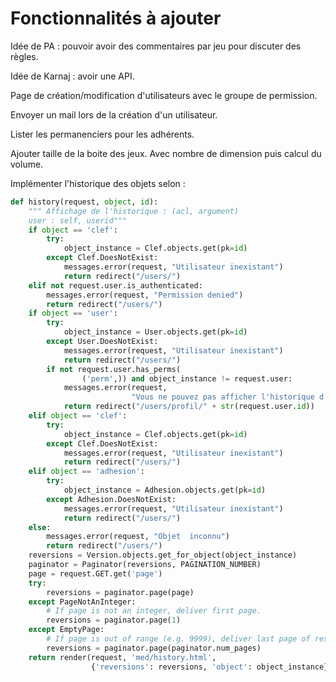 # Fonctionnalités à ajouter

Idée de PA : pouvoir avoir des commentaires par jeu pour discuter des règles.

Idée de Karnaj : avoir une API.

Page de création/modification d'utilisateurs avec le groupe de permission.

Envoyer un mail lors de la création d'un utilisateur.

Lister les permanenciers pour les adhérents.

Ajouter taille de la boite des jeux. Avec nombre de dimension puis calcul du volume.

Implémenter l'historique des objets selon :

```Python
def history(request, object, id):
    """ Affichage de l'historique : (acl, argument)
    user : self, userid"""
    if object == 'clef':
        try:
            object_instance = Clef.objects.get(pk=id)
        except Clef.DoesNotExist:
            messages.error(request, "Utilisateur inexistant")
            return redirect("/users/")
    elif not request.user.is_authenticated:
        messages.error(request, "Permission denied")
        return redirect("/users/")
    if object == 'user':
        try:
            object_instance = User.objects.get(pk=id)
        except User.DoesNotExist:
            messages.error(request, "Utilisateur inexistant")
            return redirect("/users/")
        if not request.user.has_perms(
                ('perm',)) and object_instance != request.user:
            messages.error(request,
                           "Vous ne pouvez pas afficher l'historique d'un autre user que vous sans droit admin")
            return redirect("/users/profil/" + str(request.user.id))
    elif object == 'clef':
        try:
            object_instance = Clef.objects.get(pk=id)
        except Clef.DoesNotExist:
            messages.error(request, "Utilisateur inexistant")
            return redirect("/users/")
    elif object == 'adhesion':
        try:
            object_instance = Adhesion.objects.get(pk=id)
        except Adhesion.DoesNotExist:
            messages.error(request, "Utilisateur inexistant")
            return redirect("/users/")
    else:
        messages.error(request, "Objet  inconnu")
        return redirect("/users/")
    reversions = Version.objects.get_for_object(object_instance)
    paginator = Paginator(reversions, PAGINATION_NUMBER)
    page = request.GET.get('page')
    try:
        reversions = paginator.page(page)
    except PageNotAnInteger:
        # If page is not an integer, deliver first page.
        reversions = paginator.page(1)
    except EmptyPage:
        # If page is out of range (e.g. 9999), deliver last page of results.
        reversions = paginator.page(paginator.num_pages)
    return render(request, 'med/history.html',
                  {'reversions': reversions, 'object': object_instance})
```